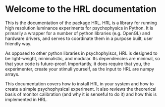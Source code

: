 # Welcome to the HRL documentation

This is the documentation of the package HRL. 
HRL is a library for running high resolution luminance experiments for 
psychophysics in Python. It is primarily a wrapper for a number of 
python libraries (e.g. OpenGL) and hardware drivers, and serves to 
coordinate them in a purpose built, user friendly way.

As opposed to other python libraries in psychophyiscs, HRL is designed 
to be light-weight, minimalistic, and modular. 
Its dependencies are minimal, so that your code is future-proof.
Importantly, it does require that you, the experimenter, create your 
stimuli yourself, as the input to HRL are numpy arrays.


This documentation covers how to install HRL in your system and how to 
create a simple psychophysical experiment. 
It also reviews the theorerical basis of monitor calibration 
(and why it is senseful to do it) and how this is implemented in HRL.


```{tableofcontents}
```
